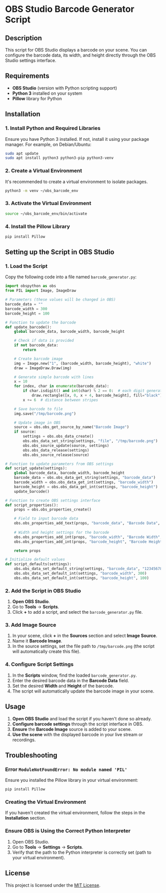 # OBS Studio Barcode Generator Script

## Description

This script for OBS Studio displays a barcode on your scene. You can configure the barcode data, its width, and height directly through the OBS Studio settings interface.

## Requirements

- **OBS Studio** (version with Python scripting support)
- **Python 3** installed on your system
- **Pillow** library for Python

## Installation

### 1. Install Python and Required Libraries

Ensure you have Python 3 installed. If not, install it using your package manager. For example, on Debian/Ubuntu:

```bash
sudo apt update
sudo apt install python3 python3-pip python3-venv
```

### 2. Create a Virtual Environment

It's recommended to create a virtual environment to isolate packages.

```bash
python3 -m venv ~/obs_barcode_env
```

### 3. Activate the Virtual Environment

```bash
source ~/obs_barcode_env/bin/activate
```

### 4. Install the Pillow Library

```bash
pip install Pillow
```

## Setting up the Script in OBS Studio

### 1. Load the Script

Copy the following code into a file named `barcode_generator.py`:

```python
import obspython as obs
from PIL import Image, ImageDraw

# Parameters (these values will be changed in OBS)
barcode_data = ""
barcode_width = 300
barcode_height = 100

# Function to update the barcode
def update_barcode():
    global barcode_data, barcode_width, barcode_height

    # Check if data is provided
    if not barcode_data:
        return

    # Create barcode image
    img = Image.new("1", (barcode_width, barcode_height), "white")
    draw = ImageDraw.Draw(img)

    # Generate simple barcode with lines
    x = 10
    for index, char in enumerate(barcode_data):
        if char.isdigit() and int(char) % 2 == 0:  # each digit generates a black or white stripe
            draw.rectangle([x, 0, x + 4, barcode_height], fill="black")
        x += 6  # distance between stripes

    # Save barcode to file
    img.save("/tmp/barcode.png")

    # Update image in OBS
    source = obs.obs_get_source_by_name("Barcode Image")
    if source:
        settings = obs.obs_data_create()
        obs.obs_data_set_string(settings, "file", "/tmp/barcode.png")
        obs.obs_source_update(source, settings)
        obs.obs_data_release(settings)
        obs.obs_source_release(source)

# Function to update parameters from OBS settings
def script_update(settings):
    global barcode_data, barcode_width, barcode_height
    barcode_data = obs.obs_data_get_string(settings, "barcode_data")
    barcode_width = obs.obs_data_get_int(settings, "barcode_width")
    barcode_height = obs.obs_data_get_int(settings, "barcode_height")
    update_barcode()

# Function to create OBS settings interface
def script_properties():
    props = obs.obs_properties_create()

    # Field to input barcode data
    obs.obs_properties_add_text(props, "barcode_data", "Barcode Data", obs.OBS_TEXT_DEFAULT)
    
    # Width and height settings for the barcode
    obs.obs_properties_add_int(props, "barcode_width", "Barcode Width", 100, 1000, 10)
    obs.obs_properties_add_int(props, "barcode_height", "Barcode Height", 50, 500, 10)

    return props

# Initialize default values
def script_defaults(settings):
    obs.obs_data_set_default_string(settings, "barcode_data", "1234567890")
    obs.obs_data_set_default_int(settings, "barcode_width", 300)
    obs.obs_data_set_default_int(settings, "barcode_height", 100)
```

### 2. Add the Script in OBS Studio

1. **Open OBS Studio**.
2. Go to **Tools** → **Scripts**.
3. Click **+** to add a script, and select the `barcode_generator.py` file.

### 3. Add Image Source

1. In your scene, click **+** in the **Sources** section and select **Image Source**.
2. Name it **Barcode Image**.
3. In the source settings, set the file path to `/tmp/barcode.png` (the script will automatically create this file).

### 4. Configure Script Settings

1. In the **Scripts** window, find the loaded `barcode_generator.py`.
2. Enter the desired barcode data in the **Barcode Data** field.
3. Set the desired **Width** and **Height** of the barcode.
4. The script will automatically update the barcode image in your scene.

## Usage

1. **Open OBS Studio** and load the script if you haven't done so already.
2. **Configure barcode settings** through the script interface in OBS.
3. **Ensure** the **Barcode Image** source is added to your scene.
4. **Use the scene** with the displayed barcode in your live stream or recordings.

## Troubleshooting

### Error `ModuleNotFoundError: No module named 'PIL'`

Ensure you installed the Pillow library in your virtual environment:

```bash
pip install Pillow
```

### Creating the Virtual Environment

If you haven't created the virtual environment, follow the steps in the **Installation** section.

### Ensure OBS is Using the Correct Python Interpreter

1. Open OBS Studio.
2. Go to **Tools** → **Settings** → **Scripts**.
3. Verify that the path to the Python interpreter is correctly set (path to your virtual environment).

## License

This project is licensed under the [MIT License](LICENSE).

